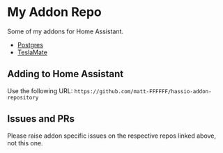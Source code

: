 # My Addon Repo

Some of my addons for Home Assistant.

* [Postgres](matt-FFFFFF/hassio-addon-postgres)
* [TeslaMate](matt-FFFFFF/hassio-addon-teslamate)

## Adding to Home Assistant

Use the following URL: ```https://github.com/matt-FFFFFF/hassio-addon-repository```

## Issues and PRs

Please raise addon specific issues on the respective repos linked above, not this one.
